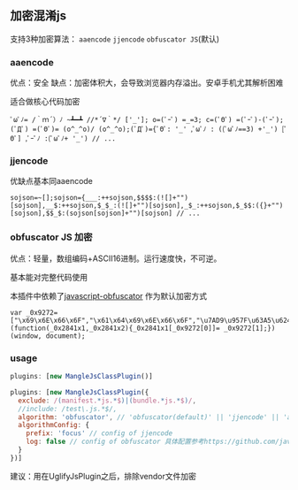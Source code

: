 ## 加密混淆js

支持3种加密算法：
`aaencode` `jjencode` `obfuscator JS`(默认)

### aaencode

优点：安全
缺点：加密体积大，会导致浏览器内存溢出。安卓手机尤其解析困难

适合做核心代码加密

```
ﾟωﾟﾉ= /｀ｍ´）ﾉ ~┻━┻ //*´∇｀*/ ['_']; o=(ﾟｰﾟ) =_=3; c=(ﾟΘﾟ) =(ﾟｰﾟ)-(ﾟｰﾟ); (ﾟДﾟ) =(ﾟΘﾟ)= (o^_^o)/ (o^_^o);(ﾟДﾟ)={ﾟΘﾟ: '_' ,ﾟωﾟﾉ : ((ﾟωﾟﾉ==3) +'_') [ﾟΘﾟ] ,ﾟｰﾟﾉ :(ﾟωﾟﾉ+ '_') // ...
```

### jjencode
优缺点基本同aaencode

```
sojson=~[];sojson={___:++sojson,$$$$:(![]+"")[sojson],__$:++sojson,$_$_:(![]+"")[sojson],_$_:++sojson,$_$$:({}+"")[sojson],$$_$:(sojson[sojson]+"")[sojson] // ...
```

### obfuscator JS 加密

优点：轻量，数组编码+ASCII16进制。运行速度快，不可逆。

基本能对完整代码使用

本插件中依赖了[javascript-obfuscator](https://github.com/javascript-obfuscator/javascript-obfuscator) 作为默认加密方式

```
var _0x9272=["\x69\x6E\x66\x6F","\x61\x64\x69\x6E\x66\x6F","\u7AD9\u957F\u63A5\u624B\u52A8\u52A0\u5BC6\uFF0C\u4FDD\u536B\u4F60\u7684\x20\x6A\x73\u3002"];(function(_0x2841x1,_0x2841x2){_0x2841x1[_0x9272[0]]= _0x9272[1];})(window, document);
```

### usage

```javascript
plugins: [new MangleJsClassPlugin()]
```

```javascript
plugins: [new MangleJsClassPlugin({
  exclude: /(manifest.*js.*$)|(bundle.*js.*$)/,
  //include: /test\.js.*$/,
  algorithm: 'obfuscator', // 'obfuscator(default)' || 'jjencode' || 'aaencode'
  algorithmConfig: {
    prefix: 'focus' // config of jjencode
    log: false // config of obfuscator 具体配置参考https://github.com/javascript-obfuscator/javascript-obfuscator
  }
})]
```

建议：用在UglifyJsPlugin之后，排除vendor文件加密
